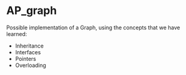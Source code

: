 # AP_graph
Possible implementation of a Graph, using the concepts that we have learned:
- Inheritance
- Interfaces
- Pointers
- Overloading
